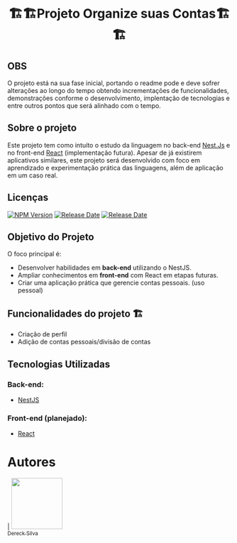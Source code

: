 <h1 style="text-align:center">🏗️🏗️Projeto Organize suas Contas🏗️🏗️</h1> 

## OBS

<p>O projeto está na sua fase inicial, portando o readme pode e deve sofrer alterações ao longo do tempo obtendo incrementações de funcionalidades, demonstrações conforme o desenvolvimento, implentação de tecnologias e entre outros pontos que será alinhado com o tempo.</p>

## Sobre o projeto
<p>Este projeto tem como intuíto o estudo da linguagem no back-end <a href="https://nestjs.com/">Nest.Js</a> e no front-end <a href="https://react.dev/">React</a> (implementação futura). Apesar de já existirem aplicativos similares, este projeto será desenvolvido com foco em aprendizado e experimentação prática das linguagens, além de aplicação em um caso real.</p>

## Licenças

<a href="https://www.npmjs.com/~nestjscore" target="_blank"><img src="https://img.shields.io/npm/v/@nestjs/core.svg" alt="NPM Version" /></a>
<a href="https://img.shields.io/badge/release-date_december-green" target="_blank"><img src="https://img.shields.io/badge/release_date-december-red" alt="Release Date" /></a>
<a href="https://img.shields.io/badge/status-development-green" target="_blank"><img src="https://img.shields.io/badge/status-development-green" alt="Release Date" /></a>

## Objetivo do Projeto

O foco principal é:
- Desenvolver habilidades em **back-end** utilizando o NestJS.
- Ampliar conhecimentos em **front-end** com React em etapas futuras.
- Criar uma aplicação prática que gerencie contas pessoais. (uso pessoal)

## Funcionalidades do projeto 🏗️

- Criação de perfil
- Adição de contas pessoais/divisão de contas

## Tecnologias Utilizadas

### Back-end:
- [NestJS](https://nestjs.com/)

### Front-end (planejado):
- [React](https://react.dev/)

# Autores

| [<img loading="lazy" src="https://avatars.githubusercontent.com/u/70153036?v=4" width=115><br><sub>Dereck Silva</sub>](https://github.com/DereckSilva) 
